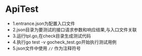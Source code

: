 # ApiTest
* 1.entrance.json为配置入口文件
* 2.json目录为要测试的接口请求参数和响应结果,与入口文件关联
* 3.运行tpl.go,在check目录生成测试代码
* 4.执行go test -v gocheck_test.go开始执行测试用例
* 5.json文件中使用 `//` 作为注释符号